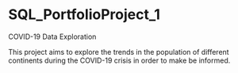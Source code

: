 # SQL_PortfolioProject_1
COVID-19 Data Exploration

This project aims to explore the trends in the population of different continents during the COVID-19 crisis in order to make be informed.
